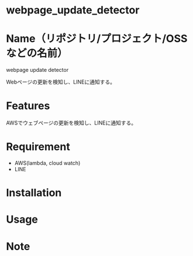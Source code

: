 # webpage_update_detector

# Name（リポジトリ/プロジェクト/OSSなどの名前）

webpage update detector

Webページの更新を検知し、LINEに通知する。

# Features

AWSでウェブページの更新を検知し、LINEに通知する。

# Requirement

- AWS(lambda, cloud watch)
- LINE

# Installation

# Usage

# Note

